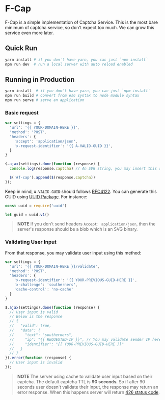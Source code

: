 # F-Cap

F-Cap is a simple implementation of Captcha Service.
This is the most bare minimum of captcha service, so don't expect too much.
We can grow this service even more later.

## Quick Run

```bash
yarn install # if you don't have yarn, you can just `npm install`
npm run dev  # run a local server with auto reload enabled
```

## Running in Production

```bash
yarn install  # if you don't have yarn, you can just `npm install`
npm run build # convert from es6 syntax to node module syntax
npm run serve # serve an application
```

### Basic request

```js
var settings = {
  'url': '{{ YOUR-DOMAIN-HERE }}',
  'method': 'POST',
  'headers': {
    'accept': 'application/json',
    'x-request-identifier': '{{ A-VALID-GUID }}',
  }
}

$.ajax(settings).done(function (response) {
  console.log(response.captcha) // An SVG string, you may insert this response directly to your DOM

  $('#f-cap').append($(response.captcha))
});
```

Keep in mind, `A-VALID-GUID` should follows [RFC4122](https://www.ietf.org/rfc/rfc4122.txt).
You can generate this GUID using [UUID Package](https://www.npmjs.com/package/uuid).
For instance:

```js
const uuid = require('uuid')

let guid = uuid.v1()
```

> **NOTE** If you don't send headers `Accept: application/json`, then the server's response should be a blob which is an SVG binary.

### Validating User Input

From that response, you may validate user input using this method:

```js
var settings = {
  'url': '{{ YOUR-DOMAIN-HERE }}/validate',
  'method': 'POST',
  'headers': {
    'x-request-identifier': '{{ YOUR-PREVIOUS-GUID-HERE }}',
    'x-challenge': 'southerners',
    'cache-control': 'no-cache'
  }
}

$.ajax(settings).done(function (response) {
  // User input is valid
  // Below is the response
  // {
  //   "valid": true,
  //   "data": {
  //     "text": "southerners",
  //     "ip": "{{ REQUESTED-IP }}", // You may validate sender IP here, currently we're not validating it, maybe next.
  //     "identifier": "{{ YOUR-PREVIOUS-GUID-HERE }}"
  //   }
  // }
}).error(function (response) {
  // User input is invalid
});
```

> **NOTE** The server using cache to validate user input based on their captcha. The default captcha TTL is **90 seconds**.
So if after 90 seconds user doesn't validate their input, the response may return an error response.
When this happens server will return [426 status code](https://httpstatuses.com/426).
